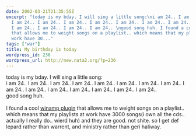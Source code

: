 ```yaml
---
date: 2002-03-21T21:35:55Z
excerpt: "today is my bday. I will sing a little song:\ni am 24.. I am 24.. I am 24..
  I am 24.. I am 24.. I am 24.. I am 24.. I am 24.. I am 24.. I am 24.. I am 24..
  I am 24.. I am 24.. I am 24.. I am 24.. \ngood song huh. I found a cool winamp plugin
  that allows me to weight songs on a playlist.. which means that my playlists at
  work have 30..."
tags: ["war"]
title: My birthday is today
wordpress_id: 236
wordpress_url: http://new.nata2.org/?p=236
---
```


today is my bday. I will sing a little song:<br/>
i am 24.. I am 24.. I am 24.. I am 24.. I am 24.. I am 24.. I am 24.. I am 24.. I am 24.. I am 24.. I am 24.. I am 24.. I am 24.. I am 24.. I am 24.. <br/>
good song huh. <br/><br/>I found a cool <a href="i am 24.. I am 24.. I am 24.. ">winamp plugin</a> that allows me to weight songs on a playlist.. which means that my playlists at work have 3000 songs(i own all the cds.. actually I really do.. wierd huh) and they are good. not shite. so I get def lepard rather than warrent, and ministry rather than geri haliway. <br/>
